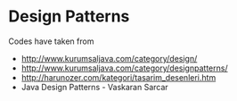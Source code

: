 # Design Patterns
Codes have taken from
  - http://www.kurumsaljava.com/category/design/
  - http://www.kurumsaljava.com/category/designpatterns/
  - http://harunozer.com/kategori/tasarim_desenleri.htm
  - Java Design Patterns - Vaskaran Sarcar